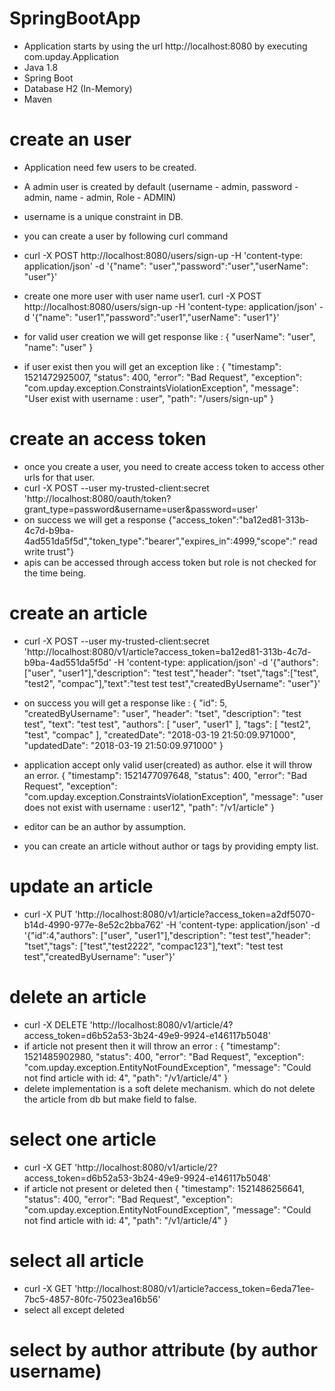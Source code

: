 # SpringBootApp
  
  - Application starts by using the url http://localhost:8080 by executing com.upday.Application
  - Java 1.8
  - Spring Boot
  - Database H2 (In-Memory)
  - Maven
        
# create an user
  - Application need few users to be created.
  - A admin user is created by default (username - admin, password - admin, name - admin, Role - ADMIN)
  - username is a unique constraint in DB.
  
  - you can create a user by following curl command
  - curl -X POST http://localhost:8080/users/sign-up -H 'content-type: application/json' -d '{"name":    "user","password":"user","userName": "user"}'
  - create one more user with user name user1.
    curl -X POST http://localhost:8080/users/sign-up -H 'content-type: application/json' -d '{"name":    "user1","password":"user1","userName": "user1"}'
    
  - for valid user creation we will get response like : {
    "userName": "user",
    "name": "user"
    }
    
  - if user exist then you will get an exception like : {
    "timestamp": 1521472925007,
    "status": 400,
    "error": "Bad Request",
    "exception": "com.upday.exception.ConstraintsViolationException",
    "message": "User exist with username : user",
    "path": "/users/sign-up"
    }
    
# create an access token
   - once you create a user, you need to create access token to access other urls for that user.
   - curl -X POST  --user my-trusted-client:secret  'http://localhost:8080/oauth/token?grant_type=password&username=user&password=user'
   - on success we will get a response 
     {"access_token":"ba12ed81-313b-4c7d-b9ba-4ad551da5f5d","token_type":"bearer","expires_in":4999,"scope":"
     read write trust"}
   - apis can be accessed through access token but role is not checked for the time being.
  
# create an article
   - curl -X POST --user my-trusted-client:secret 'http://localhost:8080/v1/article?access_token=ba12ed81-313b-4c7d-b9ba-4ad551da5f5d' -H 'content-type: application/json' -d '{"authors": ["user", "user1"],"description": "test test","header": "tset","tags":["test", "test2", "compac"],"text":"test test test","createdByUsername": "user"}'
   - on success you will get a response like :
     {
      "id": 5,
      "createdByUsername": "user",
      "header": "tset",
      "description": "test test",
      "text": "test test",
      "authors": [
        "user",
        "user1"
      ],
      "tags": [
        "test2",
        "test",
        "compac"
      ],
      "createdDate": "2018-03-19 21:50:09.971000",
      "updatedDate": "2018-03-19 21:50:09.971000"
     }
     
  - application accept only valid user(created) as author. else it will throw an error.
    {
    "timestamp": 1521477097648,
    "status": 400,
    "error": "Bad Request",
    "exception": "com.upday.exception.ConstraintsViolationException",
    "message": "user does not exist with username : user12",
    "path": "/v1/article"
   }
  - editor can be an author by assumption.
  - you can create an article without author or tags by providing empty list.
 
# update an article
  - curl -X PUT 'http://localhost:8080/v1/article?access_token=a2df5070-b14d-4990-977e-8e52c2bba762' -H 'content-type: application/json' -d '{"id":4,"authors": ["user", "user1"],"description": "test test","header": "tset","tags": ["test","test2222", "compac123"],"text": "test test test","createdByUsername": "user"}' 
  
# delete an article
  - curl -X DELETE 'http://localhost:8080/v1/article/4?access_token=d6b52a53-3b24-49e9-9924-e146117b5048'
  - if article not present then it will throw an error : 
    {
    "timestamp": 1521485902980,
    "status": 400,
    "error": "Bad Request",
    "exception": "com.upday.exception.EntityNotFoundException",
    "message": "Could not find article with id: 4",
    "path": "/v1/article/4"
    }
   - delete implementation is a soft delete mechanism. which do not delete the article from db but make field to false.
   
# select one article
  - curl -X GET 'http://localhost:8080/v1/article/2?access_token=d6b52a53-3b24-49e9-9924-e146117b5048'
  - if article not present or deleted then
    {
    "timestamp": 1521486256641,
    "status": 400,
    "error": "Bad Request",
    "exception": "com.upday.exception.EntityNotFoundException",
    "message": "Could not find article with id: 4",
    "path": "/v1/article/4"
    }

# select all article
  - curl -X GET 'http://localhost:8080/v1/article?access_token=6eda71ee-7bc5-4857-80fc-75023ea16b56'
  - select all except deleted
  
# select by author attribute (by  author username)
     
